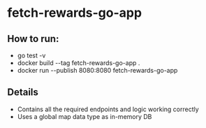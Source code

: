 # fetch-rewards-go-app

## How to run:
- go test -v
- docker build --tag fetch-rewards-go-app .
- docker run --publish 8080:8080 fetch-rewards-go-app

## Details
- Contains all the required endpoints and logic working correctly
- Uses a global map data type as in-memory DB
